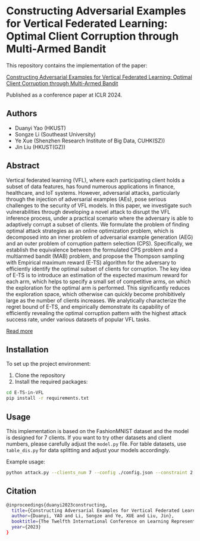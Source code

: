 # Constructing Adversarial Examples for Vertical Federated Learning: Optimal Client Corruption through Multi-Armed Bandit

This repository contains the implementation of the paper:

[Constructing Adversarial Examples for Vertical Federated Learning: Optimal Client Corruption through Multi-Armed Bandit](https://openreview.net/pdf?id=m52uU0dVbH)

Published as a conference paper at ICLR 2024.

## Authors
- Duanyi Yao (HKUST)
- Songze Li (Southeast University)
- Ye Xue (Shenzhen Research Institute of Big Data, CUHK(SZ))
- Jin Liu (HKUST(GZ))

## Abstract

Vertical federated learning (VFL), where each participating client holds a subset of data features, has found numerous applications in finance, healthcare, and IoT systems. However, adversarial attacks, particularly through the injection of adversarial examples (AEs), pose serious challenges to the security of VFL models. In this paper, we investigate such vulnerabilities through developing a novel attack to disrupt the VFL inference process, under a practical scenario where the adversary is able to adaptively corrupt a subset of clients. We formulate the problem of finding optimal attack strategies as an online optimization problem, which is decomposed into an inner problem of adversarial example generation (AEG) and an outer problem of corruption pattern selection (CPS). Specifically, we establish the equivalence between the formulated CPS problem and a multiarmed bandit (MAB) problem, and propose the Thompson sampling with Empirical maximum reward (E-TS) algorithm for the adversary to efficiently identify the optimal subset of clients for corruption. The key idea of E-TS is to introduce an estimation of the expected maximum reward for each arm, which helps to specify a small set of competitive arms, on which the exploration for the optimal arm is performed. This significantly reduces the exploration space, which otherwise can quickly become prohibitively large as the number of clients increases. We analytically characterize the regret bound of E-TS, and empirically demonstrate its capability of efficiently revealing the optimal corruption pattern with the highest attack success rate, under various datasets of popular VFL tasks.


[Read more](https://openreview.net/pdf?id=m52uU0dVbH)

## Installation

To set up the project environment:

1. Clone the repository
2. Install the required packages:

```bash
cd E-TS-in-VFL
pip install -r requirements.txt
```
## Usage

This implementation is based on the FashionMNIST dataset and the model is designed for 7 clients. If you want to try other datasets and client numbers, please carefully adjust the `model.py` file. For table datasets, use `table_dis.py` for data splitting and adjust your models accordingly.

Example usage:

```bash 
python attack.py --clients_num 7 --config ./config.json --constraint 2 --record_rounds 125 --model_training True --targeted True 
```

## Citation
```bash
@inproceedings{duanyi2023constructing,
  title={Constructing Adversarial Examples for Vertical Federated Learning: Optimal Client Corruption through Multi-Armed Bandit},
  author={Duanyi, YAO and Li, Songze and Ye, XUE and Liu, Jin},
  booktitle={The Twelfth International Conference on Learning Representations},
  year={2023}
}
```
